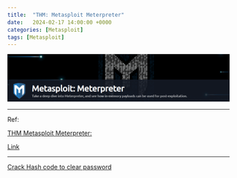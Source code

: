 ```yaml
---
title:  "THM: Metasploit Meterpreter"
date:   2024-02-17 14:00:00 +0000
categories: [Metasploit]
tags: [Metasploit]
---
```


![image](/assets/img/Metasploit-Meterpreter01.png)

---


Ref: 

[THM Metasploit Meterpreter:](https://tryhackme.com/room/meterpreter)

[Link](https://www.youtube.com/watch?v=96V-nwvtaks)

---

[Crack Hash code to clear password](http://www.crackstation.net)
